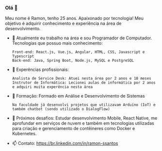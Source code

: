 ### Olá 👋

Meu nome é Ramon, tenho 25 anos.
Apaixonado por tecnologia! Meu objetivo é adquirir conhecimento e experiência na área de desenvolvimento.

- 🔭 Atualmente eu trabalho na área e sou Programador de Computador. Tecnologias que possuo mais conhecimento:
  ```
  Front-end: React.js, Vue.js, Angular, HTML, CSS, Javascript e Typescript
  Back-end: Java, Spring Boot, Node.js, MySQL e PostgreSQL
  ```
  
- 🌱 Experências profissionais:
  ```
  Analista de Service Desk: Atuei nesta área por 2 anos e 10 meses
  Instrutor de Informática: Lecionei aulas de informática por 2 anos e adquiri muita experência nesta área
  ```
  
- 👯 Formação: Formado em Análise e Desenvolvimento de Sistemas
  ```
  Na faculdade já desenvolvi projetos que utilizavam Arduíno (IoT) e também chatbot (sendo utilizado o DialogFlow)
  ```
  
- 🚀 Próximos desafios: Estudar desenvolvimento Mobile, React Native, me aprofundar em serviços de nuvem e também em tecnologias utilizadas para criação e gerenciamento de contêineres como Docker e Kubernetes.
  
- 📫 Contato: https://br.linkedin.com/in/ramon-ssantos
